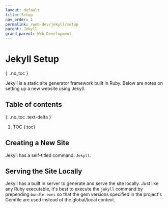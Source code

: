 ```yaml
---
layout: default
title: Setup
nav_order: 1
permalink: /web-dev/jekyll/setup
parent: Jekyll
grand_parent: Web Development
---
```


# Jekyll Setup
{: .no_toc }

Jekyll is a static site generator framework built in Ruby. Below are notes on setting up a new website using Jekyll.

## Table of contents
{: .no_toc .text-delta }

1. TOC
{:toc}

## Creating a New Site

Jekyll has a self-titled command: `Jekyll`.

<script src="https://gist.github.com/mjmor/2781f916dafcd0edc883d011909fb8ce.js"></script>

## Serving the Site Locally

Jekyll has a built in server to generate and serve the site locally. Just like any Ruby executable,
it's best to execute the `jekyll` command by prepending `bundle exec` so that the gem versions
specified in the project's Gemfile are used instead of the global/local context.

<script src="https://gist.github.com/mjmor/e3f07538e8e49f80791a31530037ae4f.js"></script>
